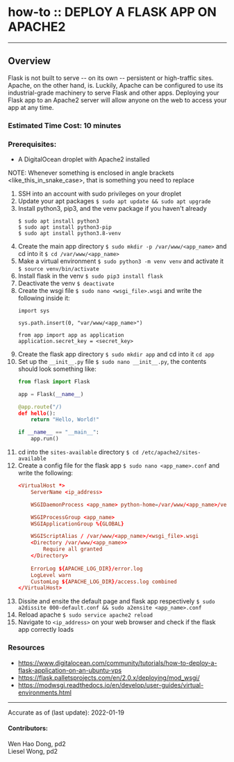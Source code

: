 # how-to :: DEPLOY A FLASK APP ON APACHE2
---
## Overview
Flask is not built to serve -- on its own -- persistent or high-traffic sites. Apache, on the other hand, is. Luckily, Apache can be configured to use its industrial-grade machinery to serve Flask and other apps. Deploying your Flask app to an Apache2 server will allow anyone on the web to access your app at any time. 

### Estimated Time Cost: 10 minutes

### Prerequisites:

- A DigitalOcean droplet with Apache2 installed

NOTE: Whenever something is enclosed in angle brackets <like_this_in_snake_case>, that is something
you need to replace

1. SSH into an account with sudo privileges on your droplet
1. Update your apt packages `$ sudo apt update && sudo apt upgrade`
1. Install python3, pip3, and the venv package if you haven't already
    ```
    $ sudo apt install python3
    $ sudo apt install python3-pip
    $ sudo apt install python3.8-venv
    ```
1. Create the main app directory `$ sudo mkdir -p /var/www/<app_name>` and cd into it `$ cd /var/www/<app_name>`
1. Make a virtual environment `$ sudo python3 -m venv venv` and activate it `$ source venv/bin/activate`
1. Install flask in the venv `$ sudo pip3 install flask`
1. Deactivate the venv `$ deactivate`
1. Create the wsgi file `$ sudo nano <wsgi_file>.wsgi` and write the following inside it:
    ```wsgi
    import sys

    sys.path.insert(0, "var/www/<app_name>")

    from app import app as application
    application.secret_key = <secret_key>
    ```
1. Create the flask app directory `$ sudo mkdir app` and cd into it `cd app`
1. Set up the `__init__.py` file `$ sudo nano __init__.py`, the contents should look something like:
    ```python
    from flask import Flask

    app = Flask(__name__)

    @app.route("/)
    def hello():
        return "Hello, World!"

    if __name__ == "__main__":
        app.run()
    ```
1. cd into the `sites-available` directory `$ cd /etc/apache2/sites-available`
1. Create a config file for the flask app `$ sudo nano <app_name>.conf` and write the following:
    ```conf
    <VirtualHost *>
        ServerName <ip_address>

        WSGIDaemonProcess <app_name> python-home=/var/www/<app_name>/venv

        WSGIProcessGroup <app_name>
        WSGIApplicationGroup %{GLOBAL}

        WSGIScriptAlias / /var/www/<app_name>/<wsgi_file>.wsgi
        <Directory /var/www/<app_name>>
            Require all granted
        </Directory>
        
        ErrorLog ${APACHE_LOG_DIR}/error.log
        LogLevel warn
        CustomLog ${APACHE_LOG_DIR}/access.log combined
    </VirtualHost>
    ```
1. Dissite and ensite the default page and flask app respectively `$ sudo a2dissite 000-default.conf && sudo a2ensite <app_name>.conf`
1. Reload apache `$ sudo service apache2 reload`
1. Navigate to `<ip_address>` on your web browser and check if the flask app correctly loads


### Resources
* https://www.digitalocean.com/community/tutorials/how-to-deploy-a-flask-application-on-an-ubuntu-vps
* https://flask.palletsprojects.com/en/2.0.x/deploying/mod_wsgi/
* https://modwsgi.readthedocs.io/en/develop/user-guides/virtual-environments.html

---

Accurate as of (last update): 2022-01-19

#### Contributors:  
Wen Hao Dong, pd2  
Liesel Wong, pd2  
